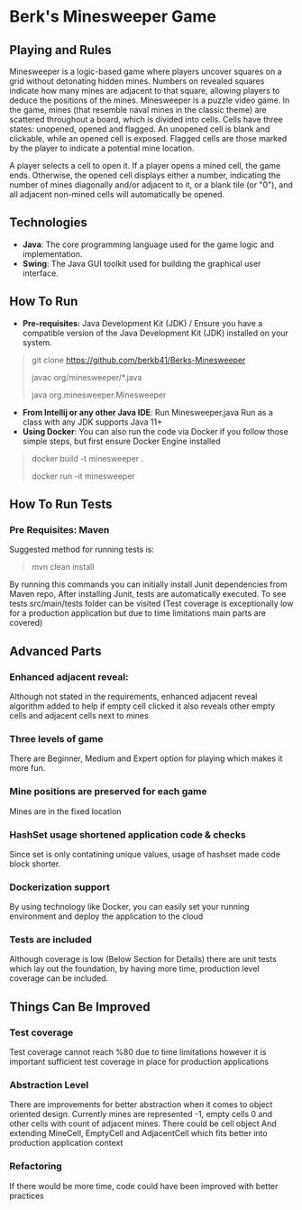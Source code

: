 # Berk's Minesweeper Game

## Playing and Rules
Minesweeper is a logic-based game where players uncover squares on a grid without detonating hidden mines. 
Numbers on revealed squares indicate how many mines are adjacent to that square, allowing players to deduce the positions of the mines.
Minesweeper is a puzzle video game. In the game, mines (that resemble naval mines in the classic theme) are scattered throughout a board, which is divided into cells. Cells have three states: unopened, opened and flagged. An unopened cell is blank and clickable, while an opened cell is exposed. 
Flagged cells are those marked by the player to indicate a potential mine location.

A player selects a cell to open it. If a player opens a mined cell, the game ends. 
Otherwise, the opened cell displays either a number, indicating the number of mines diagonally and/or adjacent to it, or a blank tile (or "0"), and all adjacent non-mined cells will automatically be opened. 

## Technologies
- **Java**: The core programming language used for the game logic and implementation.
- **Swing**: The Java GUI toolkit used for building the graphical user interface.

## How To Run
- **Pre-requisites**: Java Development Kit (JDK) / Ensure you have a compatible version of the Java Development Kit (JDK) installed on your system.

> git clone https://github.com/berkb41/Berks-Minesweeper
>
> javac org/minesweeper/*.java
>
> java org.minesweeper.Minesweeper

- **From Intellij or any other Java IDE**: Run Minesweeper.java Run as a class with any JDK supports Java 11+
- **Using Docker**: You can also run the code via Docker if you follow those simple steps, but first ensure Docker Engine installed
> docker build -t minesweeper .
> 
> docker run -it minesweeper

## How To Run Tests

### Pre Requisites: Maven

Suggested method for running tests is:
> mvn clean install

By running this commands you can initially install Junit dependencies from Maven repo,
After installing Junit, tests are automatically executed.
To see tests src/main/tests folder can be visited
(Test coverage is exceptionally low for a production application but due to time limitations main parts are covered)

## Advanced Parts
### Enhanced adjacent reveal:
Although not stated in the requirements, enhanced adjacent reveal algorithm added to help if empty cell clicked it also reveals other empty cells and adjacent cells next to mines

### Three levels of game
There are Beginner, Medium and Expert option for playing which makes it more fun.

### Mine positions are preserved for each game
Mines are in the fixed location

### HashSet usage shortened application code & checks
Since set is only contatining unique values, usage of hashset made code block shorter.

### Dockerization support
By using technology like Docker, you can easily set your running environment and deploy the application to the cloud

### Tests are included
Although coverage is low (Below Section for Details) there are unit tests which lay out the foundation, by having more time, production level coverage can be included.

## Things Can Be Improved

### Test coverage
Test coverage cannot reach %80 due to time limitations however it is important sufficient test coverage in place for production applications

### Abstraction Level
There are improvements for better abstraction when it comes to object oriented design. Currently mines are represented -1, empty cells 0 and other cells with count of adjacent mines. There could be cell object
And extending MineCell, EmptyCell and AdjacentCell which fits better into production application context

### Refactoring
If there would be more time, code could have been improved with better practices
